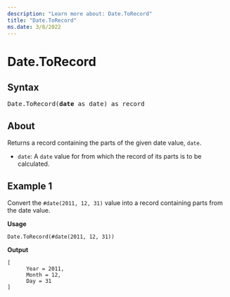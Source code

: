```yaml
---
description: "Learn more about: Date.ToRecord"
title: "Date.ToRecord"
ms.date: 3/8/2022
---
```

# Date.ToRecord

## Syntax

<pre>
Date.ToRecord(<b>date</b> as date) as record
</pre>
  
## About

Returns a record containing the parts of the given date value, `date`.

* `date`: A `date` value for from which the record of its parts is to be calculated.

## Example 1

Convert the `#date(2011, 12, 31)` value into a record containing parts from the date value.

**Usage**

```powerquery-m
Date.ToRecord(#date(2011, 12, 31))
```

**Output**

```powerquery-m
[
      Year = 2011,
      Month = 12,
      Day = 31
]
```
